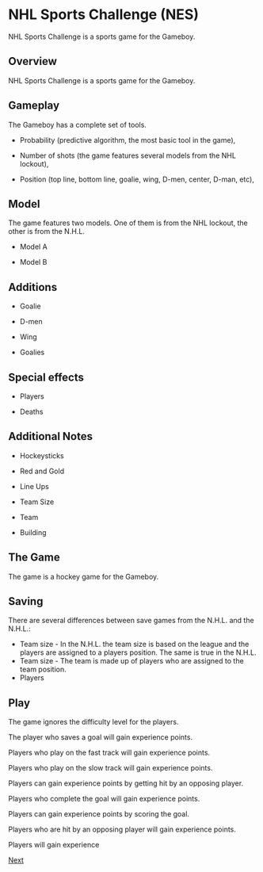 # NHL Sports Challenge (NES)

NHL Sports Challenge is a sports game for the Gameboy.

## Overview

NHL Sports Challenge is a sports game for the Gameboy.

## Gameplay

The Gameboy has a complete set of tools.

*   Probability (predictive algorithm, the most basic tool in the game),

*   Number of shots (the game features several models from the NHL lockout),

*   Position (top line, bottom line, goalie, wing, D-men, center, D-man, etc),

## Model

The game features two models. One of them is from the NHL lockout, the other is from the N.H.L.

*   Model A

*   Model B

## Additions

*   Goalie

*   D-men
*   Wing
*   Goalies

## Special effects

*   Players

*   Deaths

## Additional Notes

*   Hockeysticks

*   Red and Gold
*   Line Ups
*   Team Size
*   Team
*   Building

## The Game

The game is a hockey game for the Gameboy.

## Saving

There are several differences between save games from the N.H.L. and the N.H.L.:

*   Team size - In the N.H.L. the team size is based on the league and the players are assigned to a players position. The same is true in the N.H.L.
*   Team size - The team is made up of players who are assigned to the team position.
*   Players

## Play

The game ignores the difficulty level for the players.

The player who saves a goal will gain experience points.

Players who play on the fast track will gain experience points.

Players who play on the slow track will gain experience points.

Players can gain experience points by getting hit by an opposing player.

Players who complete the goal will gain experience points.

Players can gain experience points by scoring the goal.

Players who are hit by an opposing player will gain experience points.

Players will gain experience

[Next](298.md)